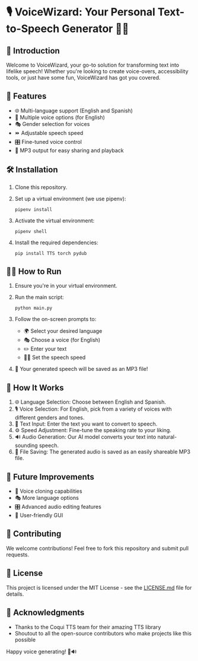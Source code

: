 # 🎙️ VoiceWizard: Your Personal Text-to-Speech Generator 🧙‍♂️

## 🌟 Introduction

Welcome to VoiceWizard, your go-to solution for transforming text into lifelike speech! Whether you're looking to create voice-overs, accessibility tools, or just have some fun, VoiceWizard has got you covered.

## 🚀 Features

- 🌐 Multi-language support (English and Spanish)
- 👥 Multiple voice options (for English)
- 🎭 Gender selection for voices
- ⏩ Adjustable speech speed
- 🎛️ Fine-tuned voice control
- 💾 MP3 output for easy sharing and playback

## 🛠️ Installation

1. Clone this repository.

2. Set up a virtual environment (we use pipenv):

   ```
   pipenv install
   ```

3. Activate the virtual environment:

   ```
   pipenv shell
   ```

4. Install the required dependencies:
   ```
   pip install TTS torch pydub
   ```

## 🏃‍♂️ How to Run

1. Ensure you're in your virtual environment.

2. Run the main script:

   ```
   python main.py
   ```

3. Follow the on-screen prompts to:

   - 🌍 Select your desired language
   - 🎭 Choose a voice (for English)
   - ✏️ Enter your text
   - 🏃‍♂️ Set the speech speed

4. 🎉 Your generated speech will be saved as an MP3 file!

## 🧠 How It Works

1. 🌐 Language Selection: Choose between English and Spanish.
2. 🎙️ Voice Selection: For English, pick from a variety of voices with different genders and tones.
3. 📝 Text Input: Enter the text you want to convert to speech.
4. ⚙️ Speed Adjustment: Fine-tune the speaking rate to your liking.
5. 🔊 Audio Generation: Our AI model converts your text into natural-sounding speech.
6. 💾 File Saving: The generated audio is saved as an easily shareable MP3 file.

## 🚧 Future Improvements

- 🎤 Voice cloning capabilities
- 🎭 More language options
- 🎛️ Advanced audio editing features
- 🤝 User-friendly GUI

## 🤝 Contributing

We welcome contributions! Feel free to fork this repository and submit pull requests.

## 📜 License

This project is licensed under the MIT License - see the [LICENSE.md](LICENSE.md) file for details.

## 🙏 Acknowledgments

- Thanks to the Coqui TTS team for their amazing TTS library
- Shoutout to all the open-source contributors who make projects like this possible

Happy voice generating! 🎉🔊
